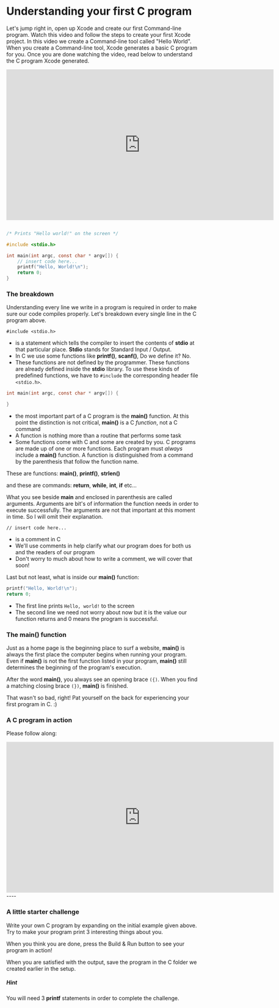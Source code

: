 # Understanding your first C program

Let's jump right in, open up Xcode and create our first Command-line program. Watch this video and follow the steps to create your first Xcode project. In this video we create a Command-line tool called "Hello World". When you create a Command-line tool, Xcode generates a basic C program for you. Once you are done watching the video, read below to understand the C program Xcode generated.

<iframe width="700" height="394" src="https://www.youtube.com/embed/OTNKlgEdE6Q" frameborder="0" allowfullscreen></iframe>


```c

/* Prints "Hello world!" on the screen */

#include <stdio.h>

int main(int argc, const char * argv[]) {
    // insert code here...
    printf("Hello, World!\n");
    return 0;
}
```

### The breakdown

Understanding every line we write in a program is required in order to make sure our code compiles properly.  Let's breakdown every single line in the C program above.

`#include <stdio.h>`

* is a statement which tells the compiler to insert the contents of **stdio** at that particular place. **Stdio** stands for Standard Input / Output.
* In C we use some functions like **printf()**, **scanf()**,
Do we define it? No.
* These functions are not defined by the programmer. These functions are already defined inside the **stdio** library. To use these kinds of predefined functions, we have to `#include` the corresponding header file `<stdio.h>`.

```c
int main(int argc, const char * argv[]) {

}
```

* the most important part of a C program is the **main()** function. At this point the distinction is not critical, **main()** is a C *function*, not a C command
* A function is nothing more than a routine that performs some task
* Some functions come with C and some are created by you. C programs are made up of one or more functions. Each program must *always* include a **main()** function. A function is distinguished from a command by the parenthesis that follow the function name.

These are functions:
**main()**, **printf()**, **strlen()**

and these are commands:
**return**, **while**, **int**, **if** etc...

What you see beside **main** and enclosed in parenthesis are called arguments. Arguments are bit's of information the function needs in order to execute successfully. The arguments are not that important at this moment in time. So I will omit their explanation.

`// insert code here...`

* is a comment in C
* We'll use comments in help clarify what our program does for both us and the readers of our program
* Don't worry to much about how to write a comment, we will cover that soon!

Last but not least, what is inside our **main()** function:
```c
printf("Hello, World!\n");
return 0;
```
* The first line prints `Hello, world!` to the screen
* The second line we need not worry about now but it is the value our function returns and 0 means the program is successful.

### The main() function

Just as a home page is the beginning place to surf a website, **main()** is always the first place the computer begins when running your program. Even if **main()** is not the first function listed in your program, **main()** still determines the beginning of the program's execution.

After the word **main()**, you always see an opening brace `({)`. When you find a matching closing brace `(})`, **main()** is finished.

That wasn't so bad, right! Pat yourself on the back for experiencing your first program in C. :)

### A C program in action

Please follow along:

<iframe width="700" height="394" src="https://www.youtube.com/embed/IapmByWYVIc" frameborder="0" allowfullscreen></iframe>
----


### A little starter challenge

Write your own C program by expanding on the initial example given above. Try to make your program print 3 interesting things about you.

When you think you are done, press the Build & Run button to see your program in action!

When you are satisfied with the output, save the program in the C folder we created earlier in the setup.

##### Hint
You will need 3 **printf** statements in order to complete the challenge.
